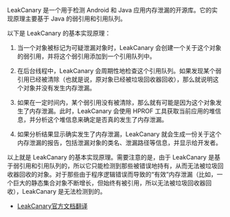 LeakCanary 是一个用于检测 Android 和 Java 应用内存泄漏的开源库。它的实现原理主要基于 Java 的弱引用和引用队列。

以下是 LeakCanary 的基本实现原理：

1. 当一个对象被标记为可疑泄漏对象时，LeakCanary 会创建一个关于这个对象的弱引用，并将这个弱引用添加到一个引用队列中。

2. 在后台线程中，LeakCanary 会周期性地检查这个引用队列。如果发现某个弱引用已经被清除（也就是说，原对象已经被垃圾回收器回收），那么就说明这个对象并没有发生内存泄漏。

3. 如果在一定时间内，某个弱引用没有被清除，那么就有可能是因为这个对象发生了内存泄漏。此时，LeakCanary 会使用 HPROF 工具获取当前应用的堆信息，并分析这个堆信息来确定是否真的发生了内存泄漏。

4. 如果分析结果显示确实发生了内存泄漏，LeakCanary 就会生成一份关于这个内存泄漏的报告，包括泄漏对象的类名、泄漏路径等信息，并显示给开发者。

以上就是 LeakCanary 的基本实现原理。需要注意的是，由于 LeakCanary 是基于弱引用和引用队列的，所以它只能检测到那些被错误地持有，从而无法被垃圾回收器回收的对象。对于那些由于程序逻辑错误而导致的“有效”内存泄漏（比如，一个巨大的静态集合对象不断增长，但始终有被引用，所以无法被垃圾回收器回收），LeakCanary 是无法检测到的。

* [LeakCanary官方文档翻译](https://www.jianshu.com/p/bcaab8f0f280)